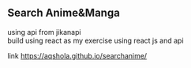 ## Search Anime&Manga

using api from jikanapi  
build using react as my exercise using react js and api

link https://aqshola.github.io/searchanime/
